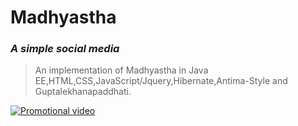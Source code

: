 
# Madhyastha
### <i> A simple social media </i>

>An implementation of Madhyastha  in  Java EE,HTML,CSS,JavaScript/Jquery,Hibernate,Antima-Style and Guptalekhanapaddhati.


[![Promotional video](https://www.youtube.com/watch?v=ygern6pUeH0&disable_polymer=true/0.jpg)](https://www.youtube.com/watch?v=ygern6pUeH0&disable_polymer=true)

